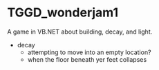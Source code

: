 # TGGD_wonderjam1
A game in VB.NET about building, decay, and light.

- decay
	- attempting to move into an empty location?
	- when the floor beneath yer feet collapses